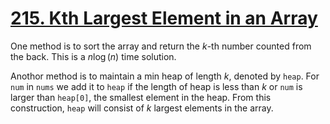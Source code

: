# [215. Kth Largest Element in an Array](https://leetcode.com/problems/kth-largest-element-in-an-array/description/)

One method is to sort the array and return the $k$-th number counted from the back. This is a $n\log(n)$ time solution.

Anothor method is to maintain a min heap of length $k$, denoted by `heap`. For `num` in `nums` we add it to `heap` if the length of heap is less than $k$ or `num` is larger than `heap[0]`, the smallest element in the heap. From this construction, `heap` will consist of $k$ largest elements in the array.